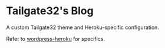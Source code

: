 # Tailgate32's Blog

A custom Tailgate32 theme and Heroku-specific configuration.

Refer to [wordpress-heroku](https://github.com/mhoofman/wordpress-heroku) for specifics.

